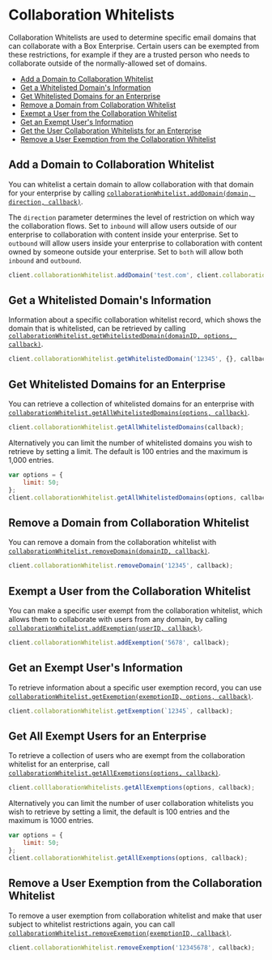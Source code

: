 Collaboration Whitelists
========================

Collaboration Whitelists are used to determine specific email domains that can collaborate 
with a Box Enterprise.   Certain users can be exempted from these restrictions, for example
if they are a trusted person who needs to collaborate outside of the normally-allowed set of
domains.

<!-- START doctoc generated TOC please keep comment here to allow auto update -->
<!-- DON'T EDIT THIS SECTION, INSTEAD RE-RUN doctoc TO UPDATE -->


- [Add a Domain to Collaboration Whitelist](#add-a-domain-to-collaboration-whitelist)
- [Get a Whitelisted Domain's Information](#get-a-whitelisted-domains-information)
- [Get Whitelisted Domains for an Enterprise](#get-whitelisted-domains-for-an-enterprise)
- [Remove a Domain from Collaboration Whitelist](#remove-a-domain-from-collaboration-whitelist)
- [Exempt a User from the Collaboration Whitelist](#exempt-a-user-from-the-collaboration-whitelist)
- [Get an Exempt User's Information](#get-an-exempt-users-information)
- [Get the User Collaboration Whitelists for an Enterprise](#get-the-user-collaboration-whitelists-for-an-enterprise)
- [Remove a User Exemption from the Collaboration Whitelist](#remove-a-user-exemption-from-the-collaboration-whitelist)

<!-- END doctoc generated TOC please keep comment here to allow auto update -->

Add a Domain to Collaboration Whitelist
---------------------------------------

You can whitelist a certain domain to allow collaboration with that domain for your
enterprise by calling
[`collaborationWhitelist.addDomain(domain, direction, callback)`](http://opensource.box.com/box-node-sdk/jsdoc/CollaborationWhitelist.html#addDomain).

The `direction` parameter determines the level of restriction on which way the collaboration flows. Set to `inbound` will allow users outside of our enterprise to collaboration with content inside your enterprise. Set to `outbound` will allow users inside your enterprise to collaboration with content owned by someone outside your enterprise. Set to `both` will allow both `inbound` and `outbound`.

```js
client.collaborationWhitelist.addDomain('test.com', client.collaborationWhitelist.directions.INBOUND, callback);
```

Get a Whitelisted Domain's Information
--------------------------------------

Information about a specific collaboration whitelist record, which shows
the domain that is whitelisted, can be retrieved by calling
[`collaborationWhitelist.getWhitelistedDomain(domainID, options, callback)`](http://opensource.box.com/box-node-sdk/jsdoc/CollaborationWhitelist.html#getWhitelistedDomain).

```js
client.collaborationWhitelist.getWhitelistedDomain('12345', {}, callback);
```

Get Whitelisted Domains for an Enterprise
-----------------------------------------

You can retrieve a collection of whitelisted domains for an enterprise with
[`collaborationWhitelist.getAllWhitelistedDomains(options, callback)`](http://opensource.box.com/box-node-sdk/jsdoc/CollaborationWhitelist.html#getAllWhitelistedDomains).

```js
client.collaborationWhitelist.getAllWhitelistedDomains(callback);
```

Alternatively you can limit the number of whitelisted domains you wish to
retrieve by setting a limit.  The default is 100 entries and the maximum is 1,000 entries.

```js
var options = {
    limit: 50;
};
client.collaborationWhitelist.getAllWhitelistedDomains(options, callback);
```

Remove a Domain from Collaboration Whitelist
--------------------------------------------

You can remove a domain from the collaboration whitelist with
[`collaborationWhitelist.removeDomain(domainID, callback)`](http://opensource.box.com/box-node-sdk/jsdoc/CollaborationWhitelist.html#removeDomain).

```js
client.collaborationWhitelist.removeDomain('12345', callback);
```

Exempt a User from the Collaboration Whitelist
----------------------------------------------

You can make a specific user exempt from the collaboration whitelist, which
allows them to collaborate with users from any domain, by calling
[`collaborationWhitelist.addExemption(userID, callback)`](http://opensource.box.com/box-node-sdk/jsdoc/Collaborations.html#addExemption).

```js
client.collaborationWhitelist.addExemption('5678', callback);
```

Get an Exempt User's Information
--------------------------------

To retrieve information about a specific user exemption record, you can use
[`collaborationWhitelist.getExemption(exemptionID, options, callback)`](http://opensource.box.com/box-node-sdk/jsdoc/CollaborationWhitelist.html#getExemption).

```js
client.collaborationWhitelist.getExemption(`12345`, callback);
```

Get All Exempt Users for an Enterprise
--------------------------------------

To retrieve a collection of users who are exempt from the collaboration whitelist
for an enterprise, call
[`collaborationWhitelist.getAllExemptions(options, callback)`](http://opensource.box.com/box-node-sdk/jsdoc/CollaborationWhitelist.html#getAllExemptions).

```js
client.colllaborationWhitelists.getAllExemptions(options, callback);
```

Alternatively you can limit the number of user collaboration whitelists you wish to retrieve by setting a limit, the default is 100 entries and the maximum is 1000 entries.

```js
var options = {
    limit: 50;
};
client.collaborationWhitelist.getAllExemptions(options, callback);
```

Remove a User Exemption from the Collaboration Whitelist
--------------------------------------------------------

To remove a user exemption from collaboration whitelist and make that user
subject to whitelist restrictions again, you can call
[`collaborationWhitelist.removeExemption(exemptionID, callback)`](http://opensource.box.com/box-node-sdk/jsdoc/CollaborationWhitelist.html#removeExemption).

```js
client.collaborationWhitelist.removeExemption('12345678', callback);
```